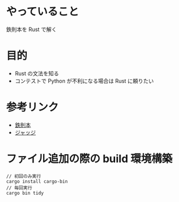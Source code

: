 # やっていること

鉄則本を Rust で解く

# 目的

- Rust の文法を知る
- コンテストで Python が不利になる場合は Rust に頼りたい

# 参考リンク

- [鉄則本](https://www.amazon.co.jp/%E7%AB%B6%E6%8A%80%E3%83%97%E3%83%AD%E3%82%B0%E3%83%A9%E3%83%9F%E3%83%B3%E3%82%B0%E3%81%AE%E9%89%84%E5%89%87-%E3%82%A2%E3%83%AB%E3%82%B4%E3%83%AA%E3%82%BA%E3%83%A0%E5%8A%9B%E3%81%A8%E6%80%9D%E8%80%83%E5%8A%9B%E3%82%92%E9%AB%98%E3%82%81%E3%82%8B77%E3%81%AE%E6%8A%80%E8%A1%93-Compass-Books%E3%82%B7%E3%83%AA%E3%83%BC%E3%82%BA-%E7%B1%B3%E7%94%B0/dp/483997750X)
- [ジャッジ](https://atcoder.jp/contests/tessoku-book)

# ファイル追加の際の build 環境構築

```
// 初回のみ実行
cargo install cargo-bin
// 毎回実行
cargo bin tidy
```
